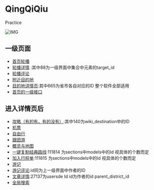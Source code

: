 # QingQiQiu
Practice   

![IMG](http://imgsrc.baidu.com/forum/w%3D580/sign=e168488990ef76c6d0d2fb23ad17fdf6/a51359ee3d6d55fbb64eec8e6d224f4a21a4dd16.jpg)

## 一级页面 ##
- [首页轮播](http://q.chanyouji.com/api/v1/adverts.json?market=meizu&first_launch=false"首页轮播")
- [轮播详情](http://q.chanyouji.com/api/v1/albums/87.json"轮播详情") :其中88为一级界面中集合中元素的target_id
- [轮播评论](http://q.chanyouji.com/api/v1/comments.json?type=UserActivity&id=59656&page=1"轮播评论")
- [附近目的地](http://q.chanyouji.com/api/v2/destinations/nearby.json?lat=40.037388&lng=116.369982&recommend "附近目的地")
- [目的地详情页](http://q.chanyouji.com/api/v3/destinations/665.json "目的地详情页"):其中665为省市各自对应的ID  整个软件全部适用
- [首页的一级接口](http://q.chanyouji.com/api/v2/destinations.json "首页的一级接口")

## 进入详情页后 ##
- [攻略（有的有，有的没有）](http://chanyouji.com/api/wiki/destinations/140.json "攻略（有的有，有的没有）"):其中140为wiki_destination中的ID
- [机票](http://m.ctrip.com/html5/flight/matrix.html?adate=2016-0924&ainfo=%E6%98%86%E6%98%8E%7C1&allianceid=309340&autoawaken=close&custom=1&ddate=2016-09-20&dinfo=%E5%8C%97%E4%BA%AC%7C1&ouid=&popup=close&sid=788076&triptype=1&allianceid=309340&autoawaken=close&ouid=&popup=close&sid=788076 "机票")
- [自由行](http://m.ctrip.com/webapp/tour/list?tab=2&searchtype=diy&scity=1&salecity=1&kwd=%E4%BA%91%E5%8D%97&allianceid=309340&autoawaken=close&popup=close&sid=788076 "自由行")
- [跟团游](http://m.ctrip.com/webapp/tour/list?kwd=%E4%BA%91%E5%8D%97&salecity=2&allianceid=309340&autoawaken=close&popup=close&sid=788076&searchtype=tour&tab=64 "跟团游")
- [概览与地图](http://q.chanyouji.com/api/v2/destinations/109/groupings.json "概览与地图")
- [一键复制经典路线](http://q.chanyouji.com/api/v2/plans/111814.json "一键复制经典路线"):111814 为sections中models中的Id   视具体的个数而定
- [加入行程单](http://q.chanyouji.com/api/v2/plans/108655/mix_preview.json "加入行程单"):111815 为sections中models中的Id   视具体的个数而定
- [游记](http://q.chanyouji.com/api/v1/timelines.json?page=1 "游记")
- [游记评论](http://q.chanyouji.com/api/v1/comments.json?type=UserActivity&id=59795&page=1 "游记评论"):id同为上一级界面中作者的ID
- [文章详情](http://q.chanyouji.com/api/v1/users/27137/user_activities.json?parent_district_id=100066&page=1 "文章详情"):27137为usersde Id id为作者的id  parent_district_id
- [全局搜索](http://q.chanyouji.com/api/v2/search.json?q=%E5%8C%97%E4%BA%AC "全局搜索")



